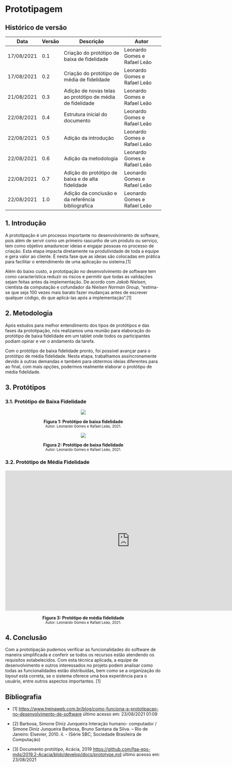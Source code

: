 # Prototipagem

## Histórico de versão

| Data | Versão | Descrição | Autor |
|------|--------|-----------|-------|
| 17/08/2021 | 0.1 | Criação do protótipo de baixa de fidelidade | Leonardo Gomes e Rafael Leão |
| 17/08/2021 | 0.2 | Criação do protótipo de média de fidelidade | Leonardo Gomes e Rafael Leão |
| 21/08/2021 | 0.3 | Adição de novas telas ao protótipo de média de fidelidade | Leonardo Gomes e Rafael Leão |
| 22/08/2021 | 0.4 | Estrutura inicial do documento | Leonardo Gomes e Rafael Leão |
| 22/08/2021 | 0.5 | Adição da introdução | Leonardo Gomes e Rafael Leão |
| 22/08/2021 | 0.6 | Adição da metodologia | Leonardo Gomes e Rafael Leão |
| 22/08/2021 | 0.7 | Adição do protótipo de baixa e de alta fidelidade | Leonardo Gomes e Rafael Leão |
| 22/08/2021 | 1.0 | Adição da conclusão e da referência bibliografica | Leonardo Gomes e Rafael Leão |

## 1. Introdução

A prototipação é um processo importante no desenvolvimento de software, pois além de servir como um primeiro rascunho de um produto ou serviço, tem como objetivo amadurecer ideias e engajar pessoas no processo de criação. Esta etapa impacta diretamente na produtividade de toda a equipe e gera valor ao cliente. É nesta fase que as ideias são colocadas em prática para facilitar o entendimento de uma aplicação ou sistema.[1]

Além do baixo custo, a prototipação no desenvolvimento de software tem como característica reduzir os riscos e permitir que todas as validações sejam feitas antes da implementação. De acordo com _Jakob Nielsen_, cientista da computação e cofundador da _Nielsen Norman Group_, “estima-se que seja 100 vezes mais barato fazer mudanças antes de escrever qualquer código, do que aplicá-las após a implementação”.[1]

## 2. Metodologia

Após estudos para melhor entendimento dos tipos de protótipos e das fases da prototipação, nós realizamos uma reunião para elaboração do protótipo de baixa fidelidade em um tablet onde todos os participantes podiam opinar e ver o andamento da tarefa.

Com o protótipo de baixa fidelidade pronto, foi possível avançar para o protótipo de média fidelidade. Nesta etapa, trabalhamos assíncronamente devido à outras demandas e também para obtermos ideias diferentes para ao final, com mais opções, podermos realmente elaborar o protótipo de média fidelidade.

## 3. Protótipos

### 3.1. Protótipo de Baixa Fidelidade

<p align='center'>
    <img src='https://raw.githubusercontent.com/UnBArqDsw2021-1/2021.1_G01_Animalesco_docs/main/docs/assets/pages/prototipo/prototipo1.png'>
    <figcaption align='center'>
        <b>Figura 1: Protótipo de baixa fidelidade</b>
        <br>
        <small>Autor: Leonardo Gomes e Rafael Leão, 2021.</small>
    </figcaption>
</p>

<p align='center'>
    <img src='https://raw.githubusercontent.com/UnBArqDsw2021-1/2021.1_G01_Animalesco_docs/main/docs/assets/pages/prototipo/prototipo2.png'>
    <figcaption align='center'>
        <b>Figura 2: Protótipo de baixa fidelidade</b>
        <br>
        <small>Autor: Leonardo Gomes e Rafael Leão, 2021.</small>
    </figcaption>
</p>

### 3.2. Protótipo de Média Fidelidade

<p align='center'>
    <iframe style="border: 1px solid rgba(0, 0, 0, 0.1);" width="800" height="450" src="https://www.figma.com/embed?embed_host=share&url=https%3A%2F%2Fwww.figma.com%2Ffile%2FpDWZIl9WB1TOa3kjk2JR80%2FAnimalesco%3Fnode-id%3D0%253A1" allowfullscreen></iframe>
    <figcaption align='center'>
        <b>Figura 3: Protótipo de média fidelidade</b>
        <br>
        <small>Autor: Leonardo Gomes e Rafael Leão, 2021.</small>
    </figcaption>
</p>


## 4. Conclusão

Com a prototipação pudemos verificar as funcionalidades do software de maneira simplificada e conferir se todos os recursos estão atendendo os requisitos estabelecidos. Com esta técnica aplicada, a equipe de desenvolvimento e outros interessados no projeto podem analisar como todas as funcionalidades estão distribuídas, bem como se a organização do _layout_ está correta, se o sistema oferece uma boa experiência para o usuário, entre outros aspectos importantes. [1]


## Bibliografia

- [1] https://www.treinaweb.com.br/blog/como-funciona-a-prototipacao-no-desenvolvimento-de-software último acesso em: 23/08/2021 01:09

- [2] Barbosa, Simone Diniz Junqueira Interação humano- computador / Simone Diniz Junqueira Barbosa, Bruno Santana da Silva. – Rio de Janeiro: Elsevier, 2010. il. - (Série SBC, Sociedade Brasileira de Computação)

- [3] Documento protótipo, Acácia, 2019 https://github.com/fga-eps-mds/2019.2-Acacia/blob/develop/docs/prototype.md último acesso em: 23/08/2021